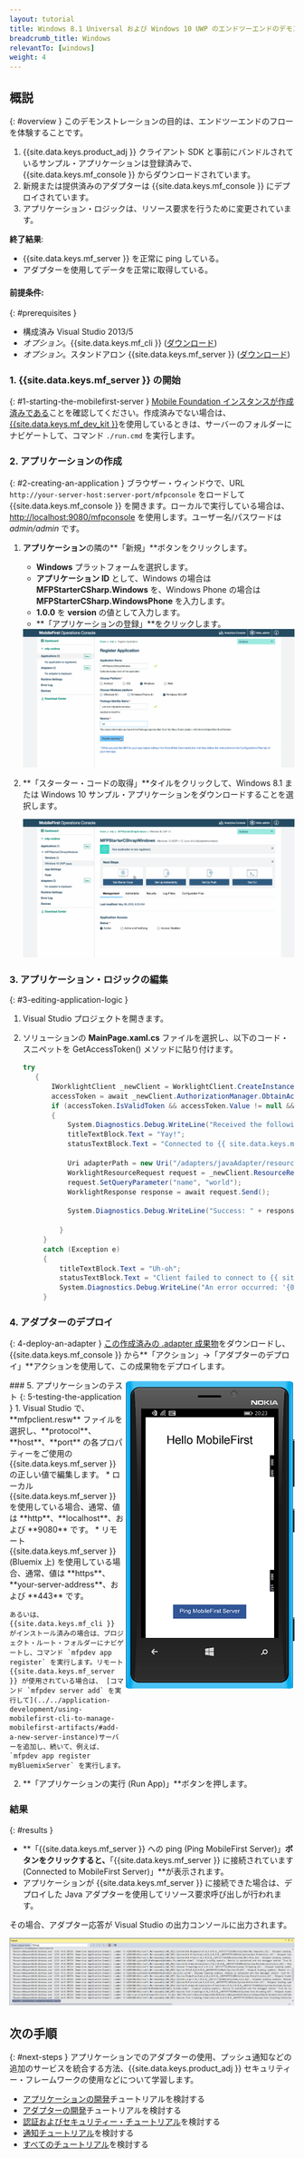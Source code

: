 ```yaml
---
layout: tutorial
title: Windows 8.1 Universal および Windows 10 UWP のエンドツーエンドのデモンストレーション
breadcrumb_title: Windows
relevantTo: [windows]
weight: 4
---
```

<!-- NLS_CHARSET=UTF-8 -->
## 概説
{: #overview }
このデモンストレーションの目的は、エンドツーエンドのフローを体験することです。

1. {{site.data.keys.product_adj }} クライアント SDK と事前にバンドルされているサンプル・アプリケーションは登録済みで、{{site.data.keys.mf_console }} からダウンロードされています。
2. 新規または提供済みのアダプターは {{site.data.keys.mf_console }} にデプロイされています。  
3. アプリケーション・ロジックは、リソース要求を行うために変更されています。

**終了結果**:

* {{site.data.keys.mf_server }} を正常に ping している。
* アダプターを使用してデータを正常に取得している。

#### 前提条件:
{: #prerequisites }
* 構成済み Visual Studio 2013/5
* *オプション*。{{site.data.keys.mf_cli }} ([ダウンロード]({{site.baseurl}}/downloads))
* *オプション*。スタンドアロン {{site.data.keys.mf_server }} ([ダウンロード]({{site.baseurl}}/downloads))

### 1. {{site.data.keys.mf_server }} の開始
{: #1-starting-the-mobilefirst-server }
[Mobile Foundation インスタンスが作成済みである](../../bluemix/using-mobile-foundation)ことを確認してください。作成済みでない場合は、  
[{{site.data.keys.mf_dev_kit }}](../../installation-configuration/development/mobilefirst)を使用しているときは、サーバーのフォルダーにナビゲートして、コマンド `./run.cmd` を実行します。

### 2. アプリケーションの作成
{: #2-creating-an-application }
ブラウザー・ウィンドウで、URL `http://your-server-host:server-port/mfpconsole` をロードして {{site.data.keys.mf_console }} を開きます。ローカルで実行している場合は、[http://localhost:9080/mfpconsole](http://localhost:9080/mfpconsole) を使用します。ユーザー名/パスワードは *admin/admin* です。

1. **アプリケーション**の隣の**「新規」**ボタンをクリックします。
    * **Windows** プラットフォームを選択します。
    * **アプリケーション ID** として、Windows の場合は **MFPStarterCSharp.Windows** を、Windows Phone の場合は **MFPStarterCSharp.WindowsPhone** を入力します。
    * **1.0.0** を **version** の値として入力します。
    * **「アプリケーションの登録」**をクリックします。

    <img class="gifplayer" alt="アプリケーションの登録" src="register-an-application-windows.png"/>

2. **「スターター・コードの取得」**タイルをクリックして、Windows 8.1 または Windows 10 サンプル・アプリケーションをダウンロードすることを選択します。

    <img class="gifplayer" alt="サンプル・アプリケーションのダウンロード" src="download-starter-code-windows.png"/>

### 3. アプリケーション・ロジックの編集
{: #3-editing-application-logic }
1. Visual Studio プロジェクトを開きます。

2. ソリューションの **MainPage.xaml.cs** ファイルを選択し、以下のコード・スニペットを GetAccessToken() メソッドに貼り付けます。

   ```csharp
   try
      {
          IWorklightClient _newClient = WorklightClient.CreateInstance();
          accessToken = await _newClient.AuthorizationManager.ObtainAccessToken("");
          if (accessToken.IsValidToken && accessToken.Value != null && accessToken.Value != "")
          {
              System.Diagnostics.Debug.WriteLine("Received the following access token value: " + accessToken.Value);
              titleTextBlock.Text = "Yay!";
              statusTextBlock.Text = "Connected to {{ site.data.keys.mf_server }}";

              Uri adapterPath = new Uri("/adapters/javaAdapter/resource/greet",UriKind.Relative);
              WorklightResourceRequest request = _newClient.ResourceRequest(adapterPath, "GET","");
              request.SetQueryParameter("name", "world");
              WorklightResponse response = await request.Send();

              System.Diagnostics.Debug.WriteLine("Success: " + response.ResponseText);

            }
        }
        catch (Exception e)
        {
            titleTextBlock.Text = "Uh-oh";
            statusTextBlock.Text = "Client failed to connect to {{ site.data.keys.mf_server }}";
            System.Diagnostics.Debug.WriteLine("An error occurred: '{0}'", e);
        }
   ```


### 4. アダプターのデプロイ
{: 4-deploy-an-adapter }
[この作成済みの .adapter 成果物](../javaAdapter.adapter)をダウンロードし、{{site.data.keys.mf_console }} から**「アクション」→「アダプターのデプロイ」**アクションを使用して、この成果物をデプロイします。

<!-- Alternatively, click the **New** button next to **Adapters**.  

1. Select the **Actions → Download sample** option. Download the "Hello World" **Java** adapter sample.

    > If Maven and {{ site.data.keys.mf_cli }} are not installed, follow the on-screen **Set up your development environment** instructions.

2. From a **Command-line** window, navigate to the adapter's Maven project root folder and run the command:

    ```bash
    mfpdev adapter build
    ```

3. When the build finishes, deploy it from the {{ site.data.keys.mf_console }} using the **Actions → Deploy adapter** action. The adapter can be found in the **[adapter]/target** folder.

    <img class="gifplayer" alt="Deploy an adapter" src="create-an-adapter.png"/>    -->

<img src="windowsQuickStart.png" alt="サンプル・アプリケーション" style="float:right"/>
### 5. アプリケーションのテスト
{: 5-testing-the-application }
1. Visual Studio で、**mfpclient.resw** ファイルを選択し、**protocol**、**host**、**port** の各プロパティーをご使用の {{site.data.keys.mf_server }} の正しい値で編集します。
    * ローカル {{site.data.keys.mf_server }} を使用している場合、通常、値は **http**、**localhost**、および **9080** です。
    * リモート {{site.data.keys.mf_server }} (Bluemix 上) を使用している場合、通常、値は **https**、**your-server-address**、および **443** です。

    あるいは、{{site.data.keys.mf_cli }} がインストール済みの場合は、プロジェクト・ルート・フォルダーにナビゲートし、コマンド `mfpdev app register` を実行します。リモート {{site.data.keys.mf_server }} が使用されている場合は、 [コマンド `mfpdev server add` を実行して](../../application-development/using-mobilefirst-cli-to-manage-mobilefirst-artifacts/#add-a-new-server-instance)サーバーを追加し、続いて、例えば、`mfpdev app register myBluemixServer` を実行します。

2. **「アプリケーションの実行 (Run App)」**ボタンを押します。

### 結果
{: #results }
* **「{{site.data.keys.mf_server }} への ping (Ping MobileFirst Server)」**ボタンをクリックすると、**「{{site.data.keys.mf_server }} に接続されています (Connected to MobileFirst Server)」**が表示されます。
* アプリケーションが {{site.data.keys.mf_server }} に接続できた場合は、デプロイした Java アダプターを使用してリソース要求呼び出しが行われます。

その場合、アダプター応答が Visual Studio の出力コンソールに出力されます。

![{{site.data.keys.mf_server }} から正常にリソースを呼び出したアプリケーションの画像](success_response.png)

## 次の手順
{: #next-steps }
アプリケーションでのアダプターの使用、プッシュ通知などの追加のサービスを統合する方法、{{site.data.keys.product_adj }} セキュリティー・フレームワークの使用などについて学習します。

- [アプリケーションの開発](../../application-development/)チュートリアルを検討する
- [アダプターの開発](../../adapters/)チュートリアルを検討する
- [認証およびセキュリティー・チュートリアル](../../authentication-and-security/)を検討する
- [通知チュートリアル](../../notifications/)を検討する
- [すべてのチュートリアル](../../all-tutorials)を検討する
